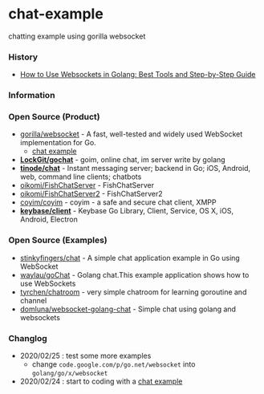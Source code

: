 # chat-example
chatting example using gorilla websocket


### History
- [How to Use Websockets in Golang: Best Tools and Step-by-Step Guide](https://yalantis.com/blog/how-to-build-websockets-in-go/)

### Information


### Open Source (Product)
- [gorilla/websocket](https://github.com/gorilla/websocket) - A fast, well-tested and widely used WebSocket implementation for Go.
    - [chat example](https://github.com/gorilla/websocket/tree/master/examples/chat)
- [**LockGit/gochat**](https://github.com/LockGit/gochat) - goim, online chat, im server write by golang
- [**tinode/chat**](https://github.com/tinode/chat) - Instant messaging server; backend in Go; iOS, Android, web, command line clients; chatbots
- [oikomi/FishChatServer](https://github.com/oikomi/FishChatServer) - FishChatServer
- [oikomi/FishChatServer2](https://github.com/oikomi/FishChatServer2) - FishChatServer2
- [coyim/coyim](https://github.com/coyim/coyim) - coyim - a safe and secure chat client, XMPP
- [**keybase/client**](https://github.com/keybase/client) - Keybase Go Library, Client, Service, OS X, iOS, Android, Electron


### Open Source (Examples)
- [stinkyfingers/chat](https://github.com/stinkyfingers/chat) - A simple chat application example in Go using WebSocket
- [waylau/goChat](https://github.com/waylau/goChat) - Golang chat.This example application shows how to use WebSockets
- [tyrchen/chatroom](https://github.com/tyrchen/chatroom) - very simple chatroom for learning goroutine and channel
- [domluna/websocket-golang-chat](https://github.com/domluna/websocket-golang-chat) - Simple chat using golang and websockets



### Changlog
- 2020/02/25 : test some more examples
    - change `code.google.com/p/go.net/websocket` into `golang/go/x/websocket`
- 2020/02/24 : start to coding with a [chat example](https://github.com/gorilla/websocket/files/465536/chat1.zip)
